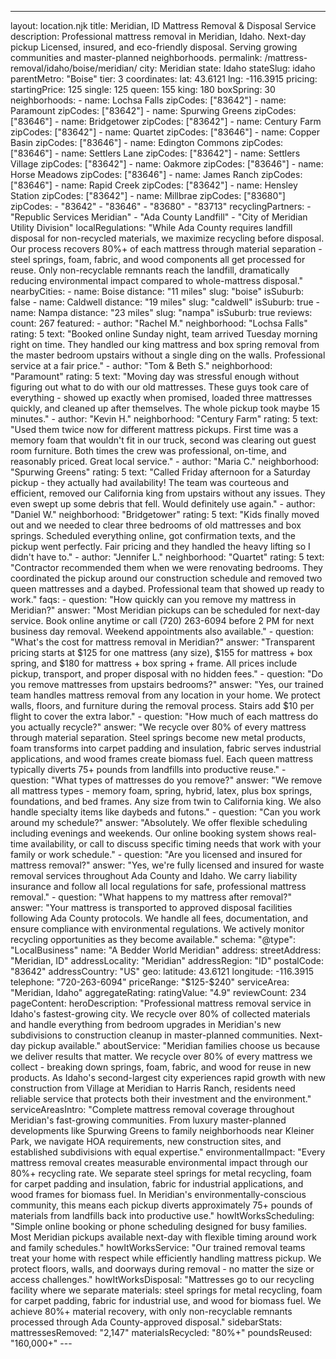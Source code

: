 ---
layout: location.njk
title: Meridian, ID Mattress Removal & Disposal Service
description: Professional mattress removal in Meridian, Idaho. Next-day pickup Licensed, insured, and eco-friendly disposal. Serving growing communities and master-planned neighborhoods.
permalink: /mattress-removal/idaho/boise/meridian/
city: Meridian state: Idaho stateSlug: idaho parentMetro: "Boise" tier: 3 coordinates: lat: 43.6121 lng: -116.3915 pricing: startingPrice: 125 single: 125 queen: 155 king: 180 boxSpring: 30 neighborhoods: - name: Lochsa Falls zipCodes: ["83642"] - name: Paramount zipCodes: ["83642"] - name: Spurwing Greens zipCodes: ["83646"] - name: Bridgetower zipCodes: ["83642"] - name: Century Farm zipCodes: ["83642"] - name: Quartet zipCodes: ["83646"] - name: Copper Basin zipCodes: ["83646"] - name: Edington Commons zipCodes: ["83646"] - name: Settlers Lane zipCodes: ["83642"] - name: Settlers Village zipCodes: ["83642"] - name: Oakmore zipCodes: ["83646"] - name: Horse Meadows zipCodes: ["83646"] - name: James Ranch zipCodes: ["83646"] - name: Rapid Creek zipCodes: ["83642"] - name: Hensley Station zipCodes: ["83642"] - name: Millbrae zipCodes: ["83680"] zipCodes: - "83642" - "83646" - "83680" - "83713" recyclingPartners: - "Republic Services Meridian" - "Ada County Landfill" - "City of Meridian Utility Division" localRegulations: "While Ada County requires landfill disposal for non-recycled materials, we maximize recycling before disposal. Our process recovers 80%+ of each mattress through material separation - steel springs, foam, fabric, and wood components all get processed for reuse. Only non-recyclable remnants reach the landfill, dramatically reducing environmental impact compared to whole-mattress disposal." nearbyCities: - name: Boise distance: "11 miles" slug: "boise" isSuburb: false - name: Caldwell distance: "19 miles" slug: "caldwell" isSuburb: true - name: Nampa distance: "23 miles" slug: "nampa" isSuburb: true reviews: count: 267 featured: - author: "Rachel M." neighborhood: "Lochsa Falls" rating: 5 text: "Booked online Sunday night, team arrived Tuesday morning right on time. They handled our king mattress and box spring removal from the master bedroom upstairs without a single ding on the walls. Professional service at a fair price." - author: "Tom & Beth S." neighborhood: "Paramount" rating: 5 text: "Moving day was stressful enough without figuring out what to do with our old mattresses. These guys took care of everything - showed up exactly when promised, loaded three mattresses quickly, and cleaned up after themselves. The whole pickup took maybe 15 minutes." - author: "Kevin H." neighborhood: "Century Farm" rating: 5 text: "Used them twice now for different mattress pickups. First time was a memory foam that wouldn't fit in our truck, second was clearing out guest room furniture. Both times the crew was professional, on-time, and reasonably priced. Great local service." - author: "Maria C." neighborhood: "Spurwing Greens" rating: 5 text: "Called Friday afternoon for a Saturday pickup - they actually had availability! The team was courteous and efficient, removed our California king from upstairs without any issues. They even swept up some debris that fell. Would definitely use again." - author: "Daniel W." neighborhood: "Bridgetower" rating: 5 text: "Kids finally moved out and we needed to clear three bedrooms of old mattresses and box springs. Scheduled everything online, got confirmation texts, and the pickup went perfectly. Fair pricing and they handled the heavy lifting so I didn't have to." - author: "Jennifer L." neighborhood: "Quartet" rating: 5 text: "Contractor recommended them when we were renovating bedrooms. They coordinated the pickup around our construction schedule and removed two queen mattresses and a daybed. Professional team that showed up ready to work." faqs: - question: "How quickly can you remove my mattress in Meridian?" answer: "Most Meridian pickups can be scheduled for next-day service. Book online anytime or call (720) 263-6094 before 2 PM for next business day removal. Weekend appointments also available." - question: "What's the cost for mattress removal in Meridian?" answer: "Transparent pricing starts at $125 for one mattress (any size), $155 for mattress + box spring, and $180 for mattress + box spring + frame. All prices include pickup, transport, and proper disposal with no hidden fees." - question: "Do you remove mattresses from upstairs bedrooms?" answer: "Yes, our trained team handles mattress removal from any location in your home. We protect walls, floors, and furniture during the removal process. Stairs add $10 per flight to cover the extra labor." - question: "How much of each mattress do you actually recycle?" answer: "We recycle over 80% of every mattress through material separation. Steel springs become new metal products, foam transforms into carpet padding and insulation, fabric serves industrial applications, and wood frames create biomass fuel. Each queen mattress typically diverts 75+ pounds from landfills into productive reuse." - question: "What types of mattresses do you remove?" answer: "We remove all mattress types - memory foam, spring, hybrid, latex, plus box springs, foundations, and bed frames. Any size from twin to California king. We also handle specialty items like daybeds and futons." - question: "Can you work around my schedule?" answer: "Absolutely. We offer flexible scheduling including evenings and weekends. Our online booking system shows real-time availability, or call to discuss specific timing needs that work with your family or work schedule." - question: "Are you licensed and insured for mattress removal?" answer: "Yes, we're fully licensed and insured for waste removal services throughout Ada County and Idaho. We carry liability insurance and follow all local regulations for safe, professional mattress removal." - question: "What happens to my mattress after removal?" answer: "Your mattress is transported to approved disposal facilities following Ada County protocols. We handle all fees, documentation, and ensure compliance with environmental regulations. We actively monitor recycling opportunities as they become available." schema: "@type": "LocalBusiness" name: "A Bedder World Meridian" address: streetAddress: "Meridian, ID" addressLocality: "Meridian" addressRegion: "ID" postalCode: "83642" addressCountry: "US" geo: latitude: 43.6121 longitude: -116.3915 telephone: "720-263-6094" priceRange: "$125-$240" serviceArea: "Meridian, Idaho" aggregateRating: ratingValue: "4.9" reviewCount: 234 pageContent: heroDescription: "Professional mattress removal service in Idaho's fastest-growing city. We recycle over 80% of collected materials and handle everything from bedroom upgrades in Meridian's new subdivisions to construction cleanup in master-planned communities. Next-day pickup available." aboutService: "Meridian families choose us because we deliver results that matter. We recycle over 80% of every mattress we collect - breaking down springs, foam, fabric, and wood for reuse in new products. As Idaho's second-largest city experiences rapid growth with new construction from Village at Meridian to Harris Ranch, residents need reliable service that protects both their investment and the environment." serviceAreasIntro: "Complete mattress removal coverage throughout Meridian's fast-growing communities. From luxury master-planned developments like Spurwing Greens to family neighborhoods near Kleiner Park, we navigate HOA requirements, new construction sites, and established subdivisions with equal expertise." environmentalImpact: "Every mattress removal creates measurable environmental impact through our 80%+ recycling rate. We separate steel springs for metal recycling, foam for carpet padding and insulation, fabric for industrial applications, and wood frames for biomass fuel. In Meridian's environmentally-conscious community, this means each pickup diverts approximately 75+ pounds of materials from landfills back into productive use." howItWorksScheduling: "Simple online booking or phone scheduling designed for busy families. Most Meridian pickups available next-day with flexible timing around work and family schedules." howItWorksService: "Our trained removal teams treat your home with respect while efficiently handling mattress pickup. We protect floors, walls, and doorways during removal - no matter the size or access challenges." howItWorksDisposal: "Mattresses go to our recycling facility where we separate materials: steel springs for metal recycling, foam for carpet padding, fabric for industrial use, and wood for biomass fuel. We achieve 80%+ material recovery, with only non-recyclable remnants processed through Ada County-approved disposal." sidebarStats: mattressesRemoved: "2,147" materialsRecycled: "80%+" poundsReused: "160,000+" ---